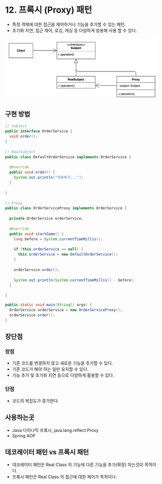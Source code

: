 # 12. 프록시 (Proxy) 패턴

- 특정 객체에 대한 접근을 제어하거나 기능을 추가할 수 있는 패턴.
- 초기화 지연, 접근 제어, 로깅, 캐싱 등 다양하게 응용해 사용 할 수 있다.

![12.png](../images/12.png)

## 구현 방법

```java
// Subject
public interface OrderService {
  void order();
}

// RealSubject
public class DefaultOrderService implements OrderService {

  @Override
  public void order() {
    System.out.println("주문하기...");
  }
  
}

// Proxy
public class OrderServiceProxy implements OrderService {

  private OrderService orderService;

  @Override
  public void startGame() {
    long before = System.currentTimeMillis();
    
    if (this.orderService == null) {
      this.orderService = new DefaultOrderService();
    }

    orderService.order();

    System.out.println(System.currentTimeMillis() - before);
  }
  
}
```

```java
public static void main(String[] args) {
  OrderService orderService = new OrderServiceProxy();
  orderService.order();
}
```

## 장단점

### 장점

- 기존 코드를 변경하지 않고 새로운 기능을 추가할 수 있다.
- 기존 코드가 해야 하는 일만 유지할 수 있다.
- 기능 추가 및 초기화 지연 등으로 다양하게 활용할 수 있다.

### 단점

 - 코드의 복잡도가 증가한다.

## 사용하는곳

- Java 다이나믹 프록시, java.lang.reflect.Proxy
- Spring AOP

## 데코레이터 패턴 vs 프록시 패턴

- 데코레이터 패턴은 Real Class 의 기능에 다른 기능을 추가(확장) 하는것이 목적이다.
- 프록시 패턴은 Real Class 의 접근에 대한 제어가 목적이다.
